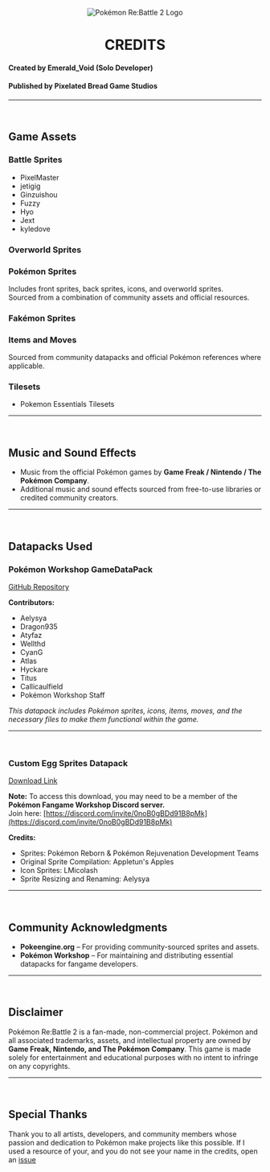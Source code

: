 <p align="center">
  <img src="https://i.imgur.com/nVPMQZU.png" alt="Pokémon Re:Battle 2 Logo">
</p>

<h1 align="center">CREDITS</h1>

#### Created by **Emerald_Void** (Solo Developer)

#### Published by **Pixelated Bread Game Studios**

---
<br>

## Game Assets

### Battle Sprites
- PixelMaster
- jetigig
- Ginzuishou
- Fuzzy
- Hyo
- Jext
- kyledove

### Overworld Sprites


### Pokémon Sprites
Includes front sprites, back sprites, icons, and overworld sprites.  
Sourced from a combination of community assets and official resources.

### Fakémon Sprites


### Items and Moves
Sourced from community datapacks and official Pokémon references where applicable.

### Tilesets
- Pokemon Essentials Tilesets

---
<br>

## Music and Sound Effects
- Music from the official Pokémon games by **Game Freak / Nintendo / The Pokémon Company**.
- Additional music and sound effects sourced from free-to-use libraries or credited community creators.

---
<br>

## Datapacks Used

### Pokémon Workshop GameDataPack  
[GitHub Repository](https://github.com/PokemonWorkshop/GameDataPacks/tree/gen-packs)  

**Contributors:**  
- Aelysya  
- Dragon935  
- Atyfaz  
- Wellthd  
- CyanG  
- Atlas  
- Hyckare  
- Titus  
- Callicaulfield  
- Pokémon Workshop Staff  

*This datapack includes Pokémon sprites, icons, items, moves, and the necessary files to make them functional within the game.*

---
<br>

### Custom Egg Sprites Datapack  
[Download Link](https://cdn.discordapp.com/attachments/1371254937991905391/1371254938407014500/Custom_egg_sprites.zip?ex=685fc5ee&is=685e746e&hm=7a46022f7cef8156c8349018a69139fe526de531d1168169a4942badeff224d6)  

**Note:** To access this download, you may need to be a member of the **Pokémon Fangame Workshop Discord server.**  
Join here: [https://discord.com/invite/0noB0gBDd91B8pMk](https://discord.com/invite/0noB0gBDd91B8pMk)  

**Credits:**  
- Sprites: Pokémon Reborn & Pokémon Rejuvenation Development Teams  
- Original Sprite Compilation: Appletun's Apples  
- Icon Sprites: LMicolash  
- Sprite Resizing and Renaming: Aelysya  


---
<br>

## Community Acknowledgments
- **Pokeengine.org** – For providing community-sourced sprites and assets.  
- **Pokémon Workshop** – For maintaining and distributing essential datapacks for fangame developers.

---
<br>

## Disclaimer
Pokémon Re:Battle 2 is a fan-made, non-commercial project. Pokémon and all associated trademarks, assets, and intellectual property are owned by **Game Freak, Nintendo, and The Pokémon Company**. This game is made solely for entertainment and educational purposes with no intent to infringe on any copyrights.

---
<br>

## Special Thanks
Thank you to all artists, developers, and community members whose passion and dedication to Pokémon make projects like this possible. If I used a resource of your, and you do not see your name in the credits, open an [issue]()
